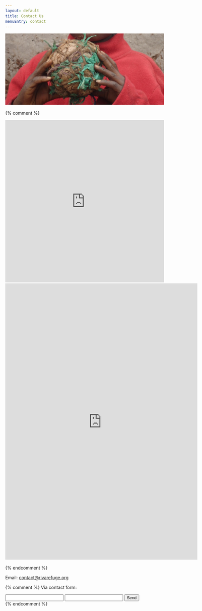 ```yaml
---
layout: default
title: Contact Us
menuEntry: contact
---
```



![Adhoc ball](/images/images3.jpg)


{% comment %}
<iframe id="wufooFormz7x4a3" class="wufoo-form-container" height="514" allowtransparency="true" frameborder="0" scrolling="no" style="width:100%;border:none" src="http://lumberjill.wufoo.com/embed/z7x4a3/def/embedKey=z7x4a3884702&amp;entsource=&amp;referrer=http%3Awuslashwuslashrivarefuge.orgwuslashour-visionwuslash"><a href="http://lumberjill.wufoo.com/forms/z7x4a3/" title="html form">Fill out my Wufoo form!</a></iframe>

<iframe src="https://docs.google.com/forms/d/e/1FAIpQLScFwKHUyTuJ0t4pvHnIKiNT9jalPk7SxnyS7x_esbVatlfUvQ/viewform?embedded=true" width="610" height="875" frameborder="0" marginheight="0" marginwidth="0">Loading...</iframe>

{% endcomment %}


Email: [contact@rivarefuge.org](mailto:contact@rivarefuge.org)


{% comment %}
Via contact form:

<form action="//formspree.io/rivacontact@notanonymo.us"
      method="POST">
    <input type="text" name="name">
    <input type="email" name="_replyto">
    <input type="submit" value="Send">
</form>
{% endcomment %}
